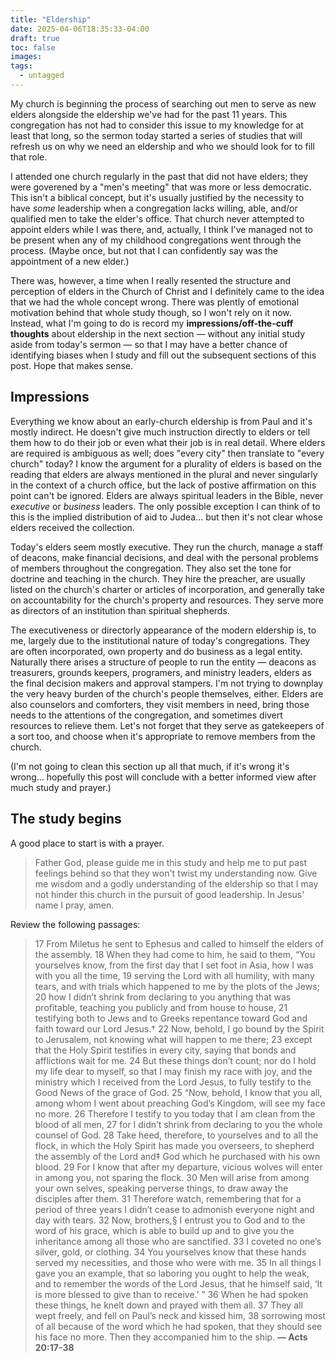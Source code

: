 ```yaml
---
title: "Eldership"
date: 2025-04-06T18:35:33-04:00
draft: true
toc: false
images:
tags:
  - untagged
---
```

My church is beginning the process of searching out men to serve as new elders alongside the eldership we've had for the past 11 years. This congregation has not had to consider this issue to my knowledge for at least that long, so the sermon today started a series of studies that will refresh us on why we need an eldership and who we should look for to fill that role.

I attended one church regularly in the past that did not have elders; they were goverened by a "men's meeting" that was more or less democratic. This isn't a biblical concept, but it's usually justified by the necessity to have _some_ leadership when a congregation lacks willing, able, and/or qualified men to take the elder's office. That church never attempted to appoint elders while I was there, and, actually, I think I've managed not to be present when any of my childhood congregations went through the process. (Maybe once, but not that I can confidently say was the appointment of a new elder.)

There was, however, a time when I really resented the structure and perception of elders in the Church of Christ and I definitely came to the idea that we had the whole concept wrong. There was plently of emotional motivation behind that whole study though, so I won't rely on it now. Instead, what I'm going to do is record my **impressions/off-the-cuff thoughts** about eldership in the next section — without any initial study aside from today's sermon — so that I may have a better chance of identifying biases when I study and fill out the subsequent sections of this post. Hope that makes sense.

## Impressions

Everything we know about an early-church eldership is from Paul and it's mostly indirect. He doesn't give much instruction directly to elders or tell them how to do their job or even what their job is in real detail. Where elders are required is ambiguous as well; does "every city" then translate to "every church" today? I know the argument for a plurality of elders is based on the reading that elders are always mentioned in the plural and never singularly in the context of a church office, but the lack of postive affirmation on this point can't be ignored. Elders are always spiritual leaders in the Bible, never _executive_ or _business_ leaders. The only possible exception I can think of to this is the implied distribution of aid to Judea... but then it's not clear whose elders received the collection.

Today's elders seem mostly executive. They run the church, manage a staff of deacons, make financial decisions, and deal with the personal problems of members throughout the congregation. They also set the tone for doctrine and teaching in the church. They hire the preacher, are usually listed on the church's charter or articles of incorporation, and generally take on accountability for the church's property and resources. They serve more as directors of an institution than spiritual shepherds.

The executiveness or directorly appearance of the modern eldership is, to me, largely due to the institutional nature of today's congregations. They are often incorporated, own property and do business as a legal entity. Naturally there arises a structure of people to run the entity — deacons as treasurers, grounds keepers, programers, and ministry leaders, elders as the final decision makers and approval stampers. I'm not trying to downplay the very heavy burden of the church's people themselves, either. Elders are also counselors and comforters, they visit members in need, bring those needs to the attentions of the congregation, and sometimes divert resources to relieve them. Let's not forget that they serve as gatekeepers of a sort too, and choose when it's appropriate to remove members from the church.

(I'm not going to clean this section up all that much, if it's wrong it's wrong... hopefully this post will conclude with a better informed view after much study and prayer.)

## The study begins

A good place to start is with a prayer.

> Father God, please guide me in this study and help me to put past feelings behind so that they won't twist my understanding now. Give me wisdom and a godly understanding of the eldership so that I may not hinder this church in the pursuit of good leadership. In Jesus' name I pray, amen.

Review the following passages:

> 17 From Miletus he sent to Ephesus and called to himself the elders of the assembly. 18 When they had come to him, he said to them, “You yourselves know, from the first day that I set foot in Asia, how I was with you all the time, 19 serving the Lord with all humility, with many tears, and with trials which happened to me by the plots of the Jews; 20 how I didn’t shrink from declaring to you anything that was profitable, teaching you publicly and from house to house, 21 testifying both to Jews and to Greeks repentance toward God and faith toward our Lord Jesus.† 22 Now, behold, I go bound by the Spirit to Jerusalem, not knowing what will happen to me there; 23 except that the Holy Spirit testifies in every city, saying that bonds and afflictions wait for me. 24 But these things don’t count; nor do I hold my life dear to myself, so that I may finish my race with joy, and the ministry which I received from the Lord Jesus, to fully testify to the Good News of the grace of God.
25 “Now, behold, I know that you all, among whom I went about preaching God’s Kingdom, will see my face no more. 26 Therefore I testify to you today that I am clean from the blood of all men, 27 for I didn’t shrink from declaring to you the whole counsel of God. 28 Take heed, therefore, to yourselves and to all the flock, in which the Holy Spirit has made you overseers, to shepherd the assembly of the Lord and‡ God which he purchased with his own blood. 29 For I know that after my departure, vicious wolves will enter in among you, not sparing the flock. 30 Men will arise from among your own selves, speaking perverse things, to draw away the disciples after them. 31 Therefore watch, remembering that for a period of three years I didn’t cease to admonish everyone night and day with tears. 32 Now, brothers,§ I entrust you to God and to the word of his grace, which is able to build up and to give you the inheritance among all those who are sanctified. 33 I coveted no one’s silver, gold, or clothing. 34 You yourselves know that these hands served my necessities, and those who were with me. 35 In all things I gave you an example, that so laboring you ought to help the weak, and to remember the words of the Lord Jesus, that he himself said, ‘It is more blessed to give than to receive.’ ”
36 When he had spoken these things, he knelt down and prayed with them all. 37 They all wept freely, and fell on Paul’s neck and kissed him, 38 sorrowing most of all because of the word which he had spoken, that they should see his face no more. Then they accompanied him to the ship. **— Acts 20:17-38**

